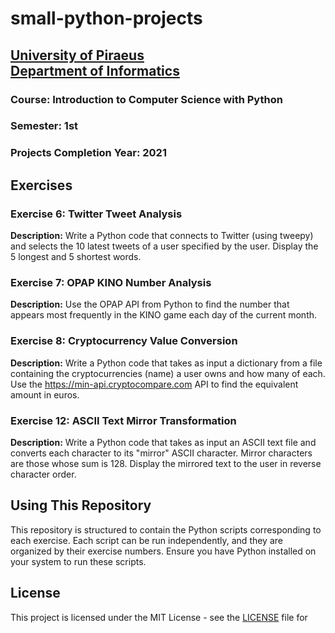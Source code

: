 # small-python-projects
## [University of Piraeus](https://www.unipi.gr/en/home/)<br>[Department of Informatics](https://cs.unipi.gr/en/)
### Course: Introduction to Computer Science with Python
### Semester: 1st
### Projects Completion Year: 2021

## Exercises

### Exercise 6: Twitter Tweet Analysis
**Description:**
Write a Python code that connects to Twitter (using tweepy) and selects the 10 latest tweets of a user specified by the user. Display the 5 longest and 5 shortest words.

### Exercise 7: OPAP KINO Number Analysis
**Description:**
Use the OPAP API from Python to find the number that appears most frequently in the KINO game each day of the current month.

### Exercise 8: Cryptocurrency Value Conversion
**Description:**
Write a Python code that takes as input a dictionary from a file containing the cryptocurrencies (name) a user owns and how many of each. Use the https://min-api.cryptocompare.com API to find the equivalent amount in euros.

### Exercise 12: ASCII Text Mirror Transformation
**Description:**
Write a Python code that takes as input an ASCII text file and converts each character to its "mirror" ASCII character. Mirror characters are those whose sum is 128. Display the mirrored text to the user in reverse character order.

## Using This Repository
This repository is structured to contain the Python scripts corresponding to each exercise. Each script can be run independently, and they are organized by their exercise numbers. Ensure you have Python installed on your system to run these scripts.

## License
This project is licensed under the MIT License - see the [LICENSE](./LICENSE) file for 
